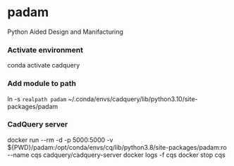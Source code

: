 # padam
Python Aided Design and Manifacturing


### Activate environment
conda activate cadquery

### Add module to path
ln -s `realpath padam` ~/.conda/envs/cadquery/lib/python3.10/site-packages/padam

### CadQuery server
docker run --rm -d -p 5000:5000 -v ${PWD}/padam:/opt/conda/envs/cq/lib/python3.8/site-packages/padam:ro --name cqs cadquery/cadquery-server
docker logs -f cqs
docker stop cqs
